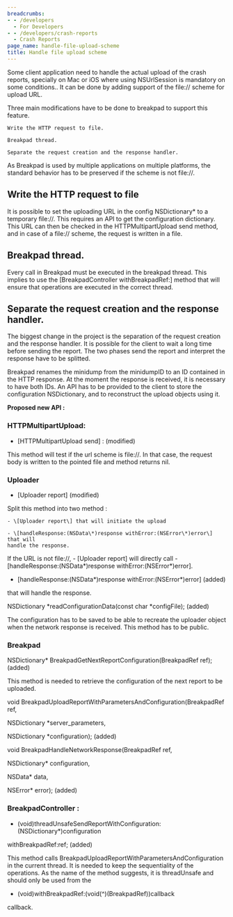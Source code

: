 ```yaml
---
breadcrumbs:
- - /developers
  - For Developers
- - /developers/crash-reports
  - Crash Reports
page_name: handle-file-upload-scheme
title: Handle file upload scheme
---
```


Some client application need to handle the actual upload of the crash reports,
specially on Mac or iOS where using NSUrlSession is mandatory on some
conditions.. It can be done by adding support of the file:// scheme for upload
URL.

Three main modifications have to be done to breakpad to support this feature.

    Write the HTTP request to file.

    Breakpad thread.

    Separate the request creation and the response handler.

As Breakpad is used by multiple applications on multiple platforms, the standard
behavior has to be preserved if the scheme is not file://.

## Write the HTTP request to file

It is possible to set the uploading URL in the config NSDictionary\* to a
temporary file://. This requires an API to get the configuration dictionary.
This URL can then be checked in the HTTPMultipartUpload send method, and in case
of a file:// scheme, the request is written in a file.

## Breakpad thread.

Every call in Breakpad must be executed in the breakpad thread. This implies to
use the \[BreakpadController withBreakpadRef:\] method that will ensure that
operations are executed in the correct thread.

## Separate the request creation and the response handler.

The biggest change in the project is the separation of the request creation and
the response handler. It is possible for the client to wait a long time before
sending the report. The two phases send the report and interpret the response
have to be splitted.

Breakpad renames the minidump from the minidumpID to an ID contained in the HTTP
response. At the moment the response is received, it is necessary to have both
IDs. An API has to be provided to the client to store the configuration
NSDictionary, and to reconstruct the upload objects using it.

**Proposed new API :**

### HTTPMultipartUpload:

- \[HTTPMultipartUpload send\] : (modified)

This method will test if the url scheme is file://. In that case, the request
body is written to the pointed file and method returns nil.

### Uploader

- \[Uploader report\] (modified)

Split this method into two method :

    - \[Uploader report\] that will initiate the upload

    - \[handleResponse:(NSData\*)response withError:(NSError\*)error\] that will
    handle the response.

If the URL is not file://, - \[Uploader report\] will directly call -
\[handleResponse:(NSData\*)response withError:(NSError\*)error\].

- \[handleResponse:(NSData\*)response withError:(NSError\*)error\] (added)

that will handle the response.

NSDictionary \*readConfigurationData(const char \*configFile); (added)

The configuration has to be saved to be able to recreate the uploader object
when the network response is received. This method has to be public.

### Breakpad

NSDictionary\* BreakpadGetNextReportConfiguration(BreakpadRef ref); (added)

This method is needed to retrieve the configuration of the next report to be
uploaded.

void BreakpadUploadReportWithParametersAndConfiguration(BreakpadRef ref,

NSDictionary \*server_parameters,

NSDictionary \*configuration); (added)

void BreakpadHandleNetworkResponse(BreakpadRef ref,

NSDictionary\* configuration,

NSData\* data,

NSError\* error); (added)

### BreakpadController :

- (void)threadUnsafeSendReportWithConfiguration:(NSDictionary\*)configuration

withBreakpadRef:ref; (added)

This method calls BreakpadUploadReportWithParametersAndConfiguration in the
current thread. It is needed to keep the sequentiality of the operations. As the
name of the method suggests, it is threadUnsafe and should only be used from the
- (void)withBreakpadRef:(void(^)(BreakpadRef))callback

callback.
